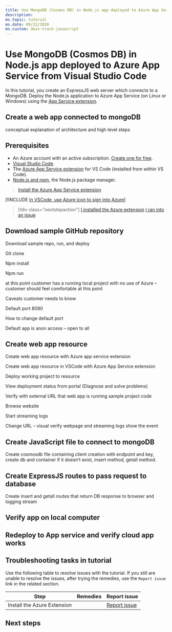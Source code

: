 ```yaml
---
title: Use MongoDB (Cosmos DB) in Node.js app deployed to Azure App Service from Visual Studio Code
description:
ms.topic: tutorial
ms.date: 09/22/2020
ms.custom: devx-track-javascript
---
```


# Use MongoDB (Cosmos DB) in Node.js app deployed to Azure App Service from Visual Studio Code

In this tutorial, you create an ExpressJS web server which connects to a MongoDB. Deploy the Node.js application to Azure App Service (on Linux or Windows) using the [App Service extension](https://marketplace.visualstudio.com/items?itemName=ms-azuretools.vscode-azureappservice).

<!--

## Walkthrough video

Watch this video for a complete walkthrough of the content in this article.

> [!VIDEO https://channel9.msdn.com/Shows/Docs-Azure/Deploy-to-Azure-App-Service-using-Visual-Studio-Code/player]

-->

## Create a web app connected to mongoDB

 conceptual explanation of architecture and high level steps

## Prerequisites

- An Azure account with an active subscription. [Create one for free](https://azure.microsoft.com/free/?utm_source=campaign&utm_campaign=vscode-tutorial-appservice-extension&mktingSource=vscode-tutorial-appservice-extension).
- [Visual Studio Code](https://code.visualstudio.com/).
- The [Azure App Service extension](https://marketplace.visualstudio.com/items?itemName=ms-azuretools.vscode-azureappservice) for VS Code (installed from within VS Code).
- [Node.js and npm](https://nodejs.org/en/download), the Node.js package manager.

> <a class="tutorial-install-extension-btn" href="https://marketplace.visualstudio.com/items?itemName=ms-azuretools.vscode-azureappservice">Install the Azure App Service extension</a>

[!INCLUDE [In VSCode, use Azure icon to sign into Azure](includes/vscode/extension-sign-in-azure.md)]

> [!div class="nextstepaction"]
> [I installed the Azure extension](tutorial-vscode-azure-app-service-node-02.md) [I ran into an issue](#troubleshooting-tasks-in-tutorial)

## Download sample GitHub repository

Download sample repo, run, and deploy

Git clone

Npm install

Npm run

at this point customer has a running local project with no use of Azure – customer should feel comfortable at this point

Caveats customer needs to know

Default port 8080

How to change default port

Default app is anon access – open to all

## Create web app resource

Create web app resource with Azure app service extension

Create web app resource in VSCode with Azure App Service extension

Deploy working project to resource

View deployment status from portal (Diagnose and solve problems)

Verify with external URL that web app is running sample project code

Browse website

Start streaming logs

Change URL – visual verify webpage and streaming logs show the event

## Create JavaScript file to connect to mongoDB

Create cosmosdb file containing client creation with endpoint and key, create db and container if it doesn’t exist, insert method, getall method.

## Create ExpressJS routes to pass request to database

Create insert and getall routes that return DB response to browser and logging stream

## Verify app on local computer

## Redeploy to App service and verify cloud app works

## Troubleshooting tasks in tutorial

Use the following table to resolve issues with the tutorial. If you still are unable to resolve the issues, after trying the remedies, use the `Report issue` link in the related section.

|Step|Remedies|Report issue|
|--|--|--|
|Install the Azure Extension||[Report issue](https://www.research.net/r/PWZWZ52?tutorial=tutorial-azure-web-app-with-cosmosdb&step=install-vscode-extension-for-azure)|

## Next steps